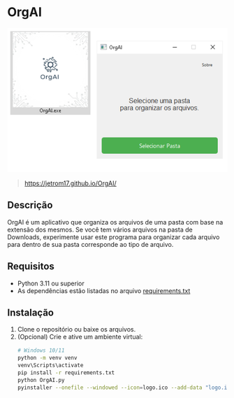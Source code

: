 <!-- filepath: /c:/Users/Pichau/Desktop/organize.AI/README.md -->
# OrgAI

![alt text](image.png)
> https://jetrom17.github.io/OrgAI/

## Descrição

OrgAI é um aplicativo que organiza os arquivos de uma pasta com base na extensão dos mesmos. Se você tem vários arquivos na pasta de Downloads, experimente usar este programa para organizar cada arquivo para dentro de sua pasta corresponde ao tipo de arquivo.

## Requisitos

- Python 3.11 ou superior  
- As dependências estão listadas no arquivo [requirements.txt](./requirements.txt)

## Instalação

1. Clone o repositório ou baixe os arquivos.
2. (Opcional) Crie e ative um ambiente virtual:
   ```bash
   # Windows 10/11
   python -m venv venv
   venv\Scripts\activate
   pip install -r requirements.txt
   python OrgAI.py
   pyinstaller --onefile --windowed --icon=logo.ico --add-data "logo.ico;." orgai.py
   ```